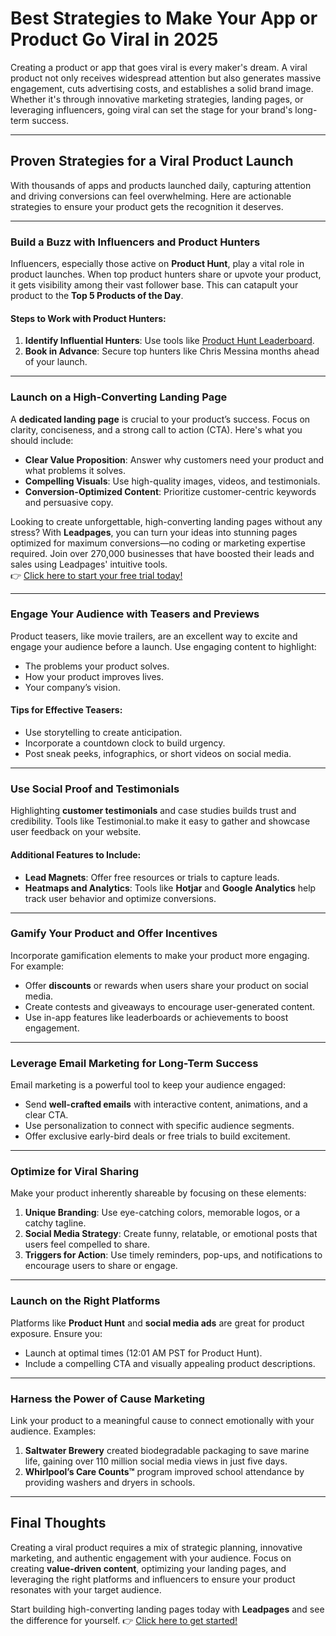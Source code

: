 # Best Strategies to Make Your App or Product Go Viral in 2025

Creating a product or app that goes viral is every maker's dream. A viral product not only receives widespread attention but also generates massive engagement, cuts advertising costs, and establishes a solid brand image. Whether it's through innovative marketing strategies, landing pages, or leveraging influencers, going viral can set the stage for your brand's long-term success.

---

## Proven Strategies for a Viral Product Launch

With thousands of apps and products launched daily, capturing attention and driving conversions can feel overwhelming. Here are actionable strategies to ensure your product gets the recognition it deserves.

---

### Build a Buzz with Influencers and Product Hunters

Influencers, especially those active on **Product Hunt**, play a vital role in product launches. When top product hunters share or upvote your product, it gets visibility among their vast follower base. This can catapult your product to the **Top 5 Products of the Day**.

#### Steps to Work with Product Hunters:
1. **Identify Influential Hunters**: Use tools like [Product Hunt Leaderboard](https://upvote-bell.com/leaderboard).
2. **Book in Advance**: Secure top hunters like Chris Messina months ahead of your launch.

---

### Launch on a High-Converting Landing Page

A **dedicated landing page** is crucial to your product’s success. Focus on clarity, conciseness, and a strong call to action (CTA). Here's what you should include:
- **Clear Value Proposition**: Answer why customers need your product and what problems it solves.
- **Compelling Visuals**: Use high-quality images, videos, and testimonials.
- **Conversion-Optimized Content**: Prioritize customer-centric keywords and persuasive copy.

Looking to create unforgettable, high-converting landing pages without any stress? With **Leadpages**, you can turn your ideas into stunning pages optimized for maximum conversions—no coding or marketing expertise required. Join over 270,000 businesses that have boosted their leads and sales using Leadpages' intuitive tools.  
👉 [Click here to start your free trial today!](https://bit.ly/LEadPages)

---

### Engage Your Audience with Teasers and Previews

Product teasers, like movie trailers, are an excellent way to excite and engage your audience before a launch. Use engaging content to highlight:
- The problems your product solves.
- How your product improves lives.
- Your company’s vision.

#### Tips for Effective Teasers:
- Use storytelling to create anticipation.
- Incorporate a countdown clock to build urgency.
- Post sneak peeks, infographics, or short videos on social media.

---

### Use Social Proof and Testimonials

Highlighting **customer testimonials** and case studies builds trust and credibility. Tools like Testimonial.to make it easy to gather and showcase user feedback on your website.

#### Additional Features to Include:
- **Lead Magnets**: Offer free resources or trials to capture leads.
- **Heatmaps and Analytics**: Tools like **Hotjar** and **Google Analytics** help track user behavior and optimize conversions.

---

### Gamify Your Product and Offer Incentives

Incorporate gamification elements to make your product more engaging. For example:
- Offer **discounts** or rewards when users share your product on social media.
- Create contests and giveaways to encourage user-generated content.
- Use in-app features like leaderboards or achievements to boost engagement.

---

### Leverage Email Marketing for Long-Term Success

Email marketing is a powerful tool to keep your audience engaged:
- Send **well-crafted emails** with interactive content, animations, and a clear CTA.
- Use personalization to connect with specific audience segments.
- Offer exclusive early-bird deals or free trials to build excitement.

---

### Optimize for Viral Sharing

Make your product inherently shareable by focusing on these elements:
1. **Unique Branding**: Use eye-catching colors, memorable logos, or a catchy tagline.
2. **Social Media Strategy**: Create funny, relatable, or emotional posts that users feel compelled to share.
3. **Triggers for Action**: Use timely reminders, pop-ups, and notifications to encourage users to share or engage.

---

### Launch on the Right Platforms

Platforms like **Product Hunt** and **social media ads** are great for product exposure. Ensure you:
- Launch at optimal times (12:01 AM PST for Product Hunt).
- Include a compelling CTA and visually appealing product descriptions.

---

### Harness the Power of Cause Marketing

Link your product to a meaningful cause to connect emotionally with your audience. Examples:
1. **Saltwater Brewery** created biodegradable packaging to save marine life, gaining over 110 million social media views in just five days.
2. **Whirlpool’s Care Counts™** program improved school attendance by providing washers and dryers in schools.

---

## Final Thoughts

Creating a viral product requires a mix of strategic planning, innovative marketing, and authentic engagement with your audience. Focus on creating **value-driven content**, optimizing your landing pages, and leveraging the right platforms and influencers to ensure your product resonates with your target audience.

Start building high-converting landing pages today with **Leadpages** and see the difference for yourself. 👉 [Click here to get started!](https://bit.ly/LEadPages)
